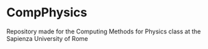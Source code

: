 # CompPhysics
Repository made for the Computing Methods for Physics class at the Sapienza University of Rome
